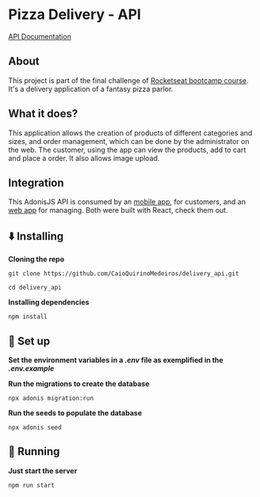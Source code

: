 # Pizza Delivery - API

[API Documentation](https://documenter.getpostman.com/view/7189884/SWECXvVh?version=latest)

## About

This project is part of the final challenge of [Rocketseat bootcamp course](https://rocketseat.com.br/bootcamp). It's a delivery application of a fantasy pizza parlor.

## What it does?

This application allows the creation of products of different categories and sizes, and order management, which can be done by the administrator on the web. The customer, using the app can view the products, add to cart and place a order. It also allows image upload.

## Integration

This AdonisJS API is consumed by an [mobile app](https://github.com/CaioQuirinoMedeiros/delivery_app), for customers, and an [web app](https://github.com/CaioQuirinoMedeiros/delivery_web) for managing. Both were built with React, check them out.

## :arrow_down: Installing

**Cloning the repo**

```shell
git clone https://github.com/CaioQuirinoMedeiros/delivery_api.git

cd delivery_api
```

**Installing dependencies**

```shell
npm install
```

## :wrench: Set up

**Set the environment variables in a _.env_ file as exemplified in the _.env.example_**

**Run the migrations to create the database**

```shell
npx adonis migration:run
```

**Run the seeds to populate the database**

```shell
npx adonis seed
```

## :runner: Running

**Just start the server**

```shell
npm run start
```
